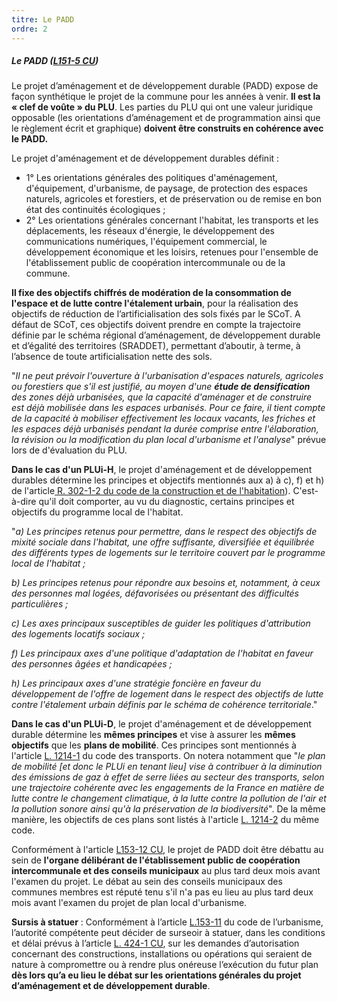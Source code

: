 ```yaml
---
titre: Le PADD
ordre: 2
---
```


##### Le PADD ([L151-5 CU](https://www.legifrance.gouv.fr/codes/section_lc/LEGITEXT000006074075/LEGISCTA000031211157/#LEGISCTA000031211915))

Le projet d’aménagement et de développement durable (PADD) expose de façon synthétique le projet de la commune pour les années à venir. **Il est la « clef de voûte » du PLU**. Les parties du PLU qui ont une valeur juridique opposable (les orientations d’aménagement et de programmation  ainsi que le règlement écrit et graphique) **doivent être construits en cohérence avec le PADD.**

Le projet d'aménagement et de développement durables définit :
- 1° Les orientations générales des politiques d'aménagement, d'équipement, d'urbanisme, de
paysage, de protection des espaces naturels, agricoles et forestiers, et de préservation ou de remise en bon état des continuités écologiques ;
- 2° Les orientations générales concernant l'habitat, les transports et les déplacements, les réseaux d'énergie, le développement des communications numériques, l'équipement commercial, le développement économique et les loisirs, retenues pour l'ensemble de l'établissement public de coopération intercommunale ou de la commune.

**Il fixe des objectifs chiffrés de modération de la consommation de l'espace et de lutte contre l'étalement urbain**, pour la réalisation des objectifs de réduction de l’artificialisation des sols fixés par le SCoT. A défaut de SCoT, ces objectifs doivent prendre en compte la trajectoire définie par le schéma régional d’aménagement, de développement durable et d’égalité des territoires (SRADDET), permettant d’aboutir, à terme, à l’absence de toute artificialisation nette des sols. 

"*Il ne peut prévoir l'ouverture à l'urbanisation d'espaces naturels, agricoles ou forestiers que s'il est justifié, au moyen d'une **étude de densification** des zones déjà urbanisées, que la capacité d'aménager et de construire est déjà mobilisée dans les espaces urbanisés. Pour ce faire, il tient compte de la capacité à mobiliser effectivement les locaux vacants, les friches et les espaces déjà urbanisés pendant la durée comprise entre l'élaboration, la révision ou la modification du plan local d'urbanisme et l'analyse*" prévue lors de d'évaluation du PLU.

**Dans le cas d'un PLUi-H**,  le projet d'aménagement et de développement durables détermine les principes et objectifs mentionnés aux a) à c), f) et h) de l'article[ R. 302-1-2 du code de la construction et de l'habitation](https://www.legifrance.gouv.fr/codes/article_lc/LEGIARTI000036662018)). C'est-à-dire qu'il doit comporter, au vu du diagnostic, certains principes et objectifs du programme local de l'habitat.

"*a) Les principes retenus pour permettre, dans le respect des objectifs de mixité sociale dans l'habitat, une offre suffisante, diversifiée et équilibrée des différents types de logements sur le territoire couvert par le programme local de l'habitat ;*

*b) Les principes retenus pour répondre aux besoins et, notamment, à ceux des personnes mal logées, défavorisées ou présentant des difficultés particulières ;*

*c) Les axes principaux susceptibles de guider les politiques d'attribution des logements locatifs sociaux ;*

*f) Les principaux axes d'une politique d'adaptation de l'habitat en faveur des personnes âgées et handicapées ;*

*h) Les principaux axes d'une stratégie foncière en faveur du développement de l'offre de logement dans le respect des objectifs de lutte contre l'étalement urbain définis par le schéma de cohérence territoriale*."

**Dans le cas d'un PLUi-D**,  le projet d'aménagement et de développement durable détermine les **mêmes principes** et vise à assurer les **mêmes objectifs** que les **plans de mobilité**. Ces principes sont mentionnés à l'article [ L. 1214-1](https://www.legifrance.gouv.fr/codes/article_lc/LEGIARTI000039783632) du code des transports. On notera notamment que "*le plan de mobilité *[et donc le PLUi en tenant lieu]* vise à contribuer à la diminution des émissions de gaz à effet de serre liées au secteur des transports, selon une trajectoire cohérente avec les engagements de la France en matière de lutte contre le changement climatique, à la lutte contre la pollution de l'air et la pollution sonore ainsi qu'à la préservation de la biodiversité*". De la même manière, les objectifs de ces plans sont listés à l'article [L. 1214-2](https://www.legifrance.gouv.fr/codes/article_lc/LEGIARTI000043976736) du même code.

Conformément à l'article [L153-12 CU](https://www.legifrance.gouv.fr/codes/article_lc/LEGIARTI000037667270#:~:text=Lorsque%20le%20plan%20local%20d,de%20plan%20local%20d'urbanisme), le projet de PADD doit être débattu au sein de **l'organe délibérant de l'établissement public de coopération intercommunale et des conseils municipaux** au plus tard deux mois avant l'examen du projet. Le débat au sein des conseils municipaux des communes membres est réputé tenu s'il n'a pas eu lieu au plus tard deux mois avant l'examen du projet de plan local d'urbanisme.

**Sursis à statuer** : Conformément à l’article [L.153-11](https://www.legifrance.gouv.fr/codes/article_lc/LEGIARTI000033973552) du code de l’urbanisme, l’autorité compétente peut décider de surseoir à statuer, dans les conditions et délai prévus à l’article [L. 424-1 CU](https://www.legifrance.gouv.fr/codes/article_lc/LEGIARTI000043978479), sur les demandes d’autorisation concernant des constructions, installations ou opérations qui seraient de nature à compromettre ou à rendre plus onéreuse l’exécution du futur plan **dès lors qu’a eu lieu le débat sur les orientations générales du projet d’aménagement et de développement durable**.